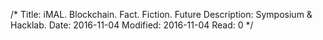/*
Title: iMAL. Blockchain. Fact. Fiction. Future
Description: Symposium & Hacklab.
Date: 2016-11-04
Modified: 2016-11-04
Read: 0
*/